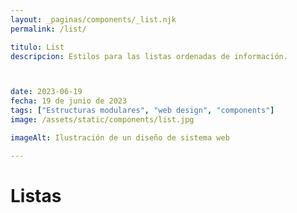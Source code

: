 ```yaml
---
layout: _paginas/components/_list.njk
permalink: /list/

titulo: List
descripcion: Estilos para las listas ordenadas de información.



date: 2023-06-19
fecha: 19 de junio de 2023
tags: ["Estructuras modulares", "web design", "components"]
image: /assets/static/components/list.jpg

imageAlt: Ilustración de un diseño de sistema web

---
```


# Listas

